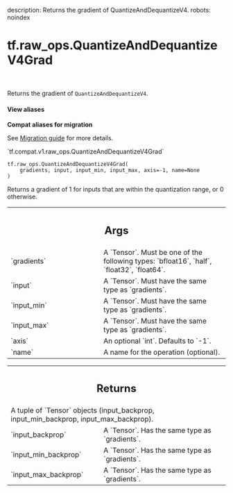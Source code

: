 description: Returns the gradient of QuantizeAndDequantizeV4.
robots: noindex

# tf.raw_ops.QuantizeAndDequantizeV4Grad

<!-- Insert buttons and diff -->

<table class="tfo-notebook-buttons tfo-api nocontent" align="left">

</table>



Returns the gradient of `QuantizeAndDequantizeV4`.


<section class="expandable">
  <h4 class="showalways">View aliases</h4>
  <p>
<b>Compat aliases for migration</b>
<p>See
<a href="https://www.tensorflow.org/guide/migrate">Migration guide</a> for
more details.</p>
<p>`tf.compat.v1.raw_ops.QuantizeAndDequantizeV4Grad`</p>
</p>
</section>

<pre class="devsite-click-to-copy prettyprint lang-py tfo-signature-link">
<code>tf.raw_ops.QuantizeAndDequantizeV4Grad(
    gradients, input, input_min, input_max, axis=-1, name=None
)
</code></pre>



<!-- Placeholder for "Used in" -->

Returns a gradient of 1 for inputs that are within the quantization range,
or 0 otherwise.

<!-- Tabular view -->
 <table class="responsive fixed orange">
<colgroup><col width="214px"><col></colgroup>
<tr><th colspan="2"><h2 class="add-link">Args</h2></th></tr>

<tr>
<td>
`gradients`<a id="gradients"></a>
</td>
<td>
A `Tensor`. Must be one of the following types: `bfloat16`, `half`, `float32`, `float64`.
</td>
</tr><tr>
<td>
`input`<a id="input"></a>
</td>
<td>
A `Tensor`. Must have the same type as `gradients`.
</td>
</tr><tr>
<td>
`input_min`<a id="input_min"></a>
</td>
<td>
A `Tensor`. Must have the same type as `gradients`.
</td>
</tr><tr>
<td>
`input_max`<a id="input_max"></a>
</td>
<td>
A `Tensor`. Must have the same type as `gradients`.
</td>
</tr><tr>
<td>
`axis`<a id="axis"></a>
</td>
<td>
An optional `int`. Defaults to `-1`.
</td>
</tr><tr>
<td>
`name`<a id="name"></a>
</td>
<td>
A name for the operation (optional).
</td>
</tr>
</table>



<!-- Tabular view -->
 <table class="responsive fixed orange">
<colgroup><col width="214px"><col></colgroup>
<tr><th colspan="2"><h2 class="add-link">Returns</h2></th></tr>
<tr class="alt">
<td colspan="2">
A tuple of `Tensor` objects (input_backprop, input_min_backprop, input_max_backprop).
</td>
</tr>
<tr>
<td>
`input_backprop`<a id="input_backprop"></a>
</td>
<td>
A `Tensor`. Has the same type as `gradients`.
</td>
</tr><tr>
<td>
`input_min_backprop`<a id="input_min_backprop"></a>
</td>
<td>
A `Tensor`. Has the same type as `gradients`.
</td>
</tr><tr>
<td>
`input_max_backprop`<a id="input_max_backprop"></a>
</td>
<td>
A `Tensor`. Has the same type as `gradients`.
</td>
</tr>
</table>

